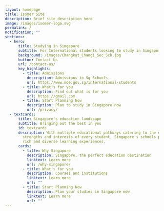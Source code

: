 ```yaml
---
layout: homepage
title: Isomer Site
description: Brief site description here
image: /images/isomer-logo.svg
permalink: /
notification: ""
sections:
  - hero:
      title: Studying in Singapore
      subtitle: For International students looking to study in Singapore
      background: /images/Changkat_Changi_Sec_Sch.jpg
      button: Contact Us
      url: /contact-us/
      key_highlights:
        - title: Admissions
          description: Admissions to Sg Schools
          url: https://www.moe.gov.sg/international-students
        - title: What's for you
          description: Find out what is for you
          url: https://gmail.com
        - title: Start Planning Now
          description: Plan to study in Singapore now
          url: /privacy/
  - textcards:
      title: Singapore's education landscape
      subtitle: Bringing out the best in you
      id: textcards
      description: With multiple educational pathways catering to the different
        strengths and interests of every student, Singapore's schools provide
        rich and diverse learning experiences.
      cards:
        - title: Why Singapore
          description: Singapore, the perfect education destination
          linktext: Learn more
          url: /why-singapore/
        - title: What's for you
          description: Courses and institutions
          linktext: Learn more
          url: ""
        - title: Start Planning Now
          description: Plan your studies in Singapore now
          linktext: Learn more
          url: ""
---
```

